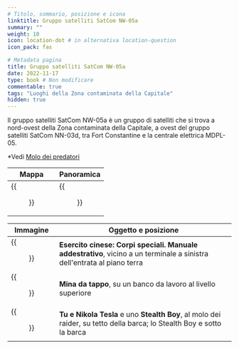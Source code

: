 ```yaml
---
# Titolo, sommario, posizione e icona
linktitle: Gruppo satelliti SatCom NW-05a
summary: ""
weight: 10
icon: location-dot # in alternativa location-question
icon_pack: fas

# Metadata pagina
title: Gruppo satelliti SatCom NW-05a
date: 2022-11-17
type: book # Non modificare
commentable: true
tags: "Luoghi della Zona contaminata della Capitale"
hidden: true
---
```




Il gruppo satelliti SatCom NW-05a è un gruppo di satelliti che si trova a nord-ovest della Zona contaminata della Capitale,  a ovest del gruppo satelliti SatCom NN-03d, tra Fort Constantine e la centrale elettrica MDPL-05. 

*Vedi [Molo dei predatori](../molo-dei-predatori)

| Mappa                                | Panoramica                                  |
| ------------------------------------ | ------------------------------------------- |
| {{<figure src="SA_NW_05_loc.webp">}} | {{<figure src="SatCom_Array_NW-05a.webp">}} |

| Immagine                                                   | Oggetto e posizione                                                                                                      |
| ---------------------------------------------------------- | ------------------------------------------------------------------------------------------------------------------------ |
| {{<figure src="FO3_CA_SOTM_Satcom_Array_a1.jpg">}}        | **Esercito cinese: Corpi speciali. Manuale addestrativo**,  vicino a un terminale a sinistra dell'entrata al piano terra |
| {{<figure src="SatCom_Array_NW-05a_bottlecap_mine.webp">}} | **Mina da tappo**, su un banco da lavoro al livello superiore                                                            |
| {{<figure src="Raider_wharf_Nikola_Tesla_and_You.webp">}}  | **Tu e Nikola Tesla** e uno **Stealth Boy**, al molo dei raider, su tetto della barca; lo Stealth Boy e sotto la barca   |
